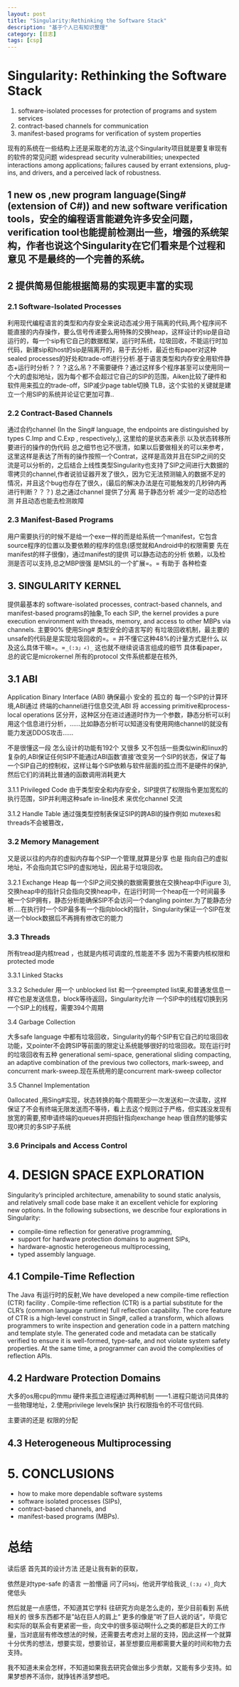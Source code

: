 ```yaml
---
layout: post
title: "Singularity:Rethinking the Software Stack"
description: "基于个人已有知识整理"
category: [日志]
tags: [csp]
---
```


# Singularity: Rethinking the Software Stack

1. software-isolated processes for protection of programs and system services
2. contract-based channels for communication
3. manifest-based programs for verification of system properties

现有的系统在一些结构上还是采取老的方法,这个Singularity项目就是要复审现有的软件的常见问题 widespread security vulnerabilities; unexpected interactions among applications; failures caused by errant extensions, plug-ins, and drivers, and a perceived lack of robustness.

## 1 new os ,new program language(Sing#(extension of C#)) and new software verification tools，安全的编程语言能避免许多安全问题，verification tool也能提前检测出一些，增强的系统架构，作者也说这个Singularity在它们看来是个过程和意见 不是最终的一个完善的系统。

## 2 提供简易但能根据简易的实现更丰富的实现

### 2.1 Software-Isolated Processes

利用现代编程语言的类型和内存安全来说动态减少用于隔离的代码,两个程序间不能直接的内存操作，要么信号传递要么用特殊的交换heap，这样设计的sip是自动运行的，每一个sip有它自己的数据框架，运行时系统，垃圾回收，不能运行时加代码，新建sip和host的sip是隔离开的，易于去分析，最近也有paper对这种sealed processes的好处和trade-off进行分析.基于语言类型和内存安全用软件静态+运行时分析？？？这么吊？不需要硬件？通过这样多个程序甚至可以使用同一个大的虚拟地址，因为每个都不会超过它自己的SIP的范围，Aiken比较了硬件和软件用来孤立的trade-off，SIP减少page table切换 TLB，这个实验的关键就是建立一个用SIP的系统并论证它更加可靠..

### 2.2 Contract-Based Channels

通过合约channel (In the Sing# language, the endpoints are distinguished by types C.Imp and C.Exp , respectively,), 这里给的是状态来表示 以及状态转移所要进行的操作的伪代码 总之细节也记不很清，如果以后要做相关的可以来参考，这里这样是表达了所有的操作按照一个Contrat，这样是高效并且在SIP之间的交流是可以分析的，之后结合上线性类型Singularity也支持了SIP之间进行大数据的零拷贝的channel,作者说验证器开发了很久，因为它无法预测输入的数据不足的情况，并且这个bug也存在了很久，(最后的解决办法是在可能触发的几秒钟内再进行判断？？？) 总之通过channel 提供了分离 易于静态分析 减少一定的动态检测  并且动态也能去检测故障

### 2.3 Manifest-Based Programs

用户需要执行的时候不是给一个exe一样的而是给系统一个manifest，它包含source程序的位置以及要依赖的程序的信息(感觉就和Android中的权限需要 先在manifest的样子很像)，通过manifest的提供 可以静态动态的分析 依赖，以及检测是否可以支持,总之MBP很强 是MSIL的一个扩展=。= 有助于 各种检查

## 3. SINGULARITY KERNEL

提供最基本的 software-isolated processes, contract-based channels, and manifest-based programs的抽象,To each SIP, the kernel provides a pure execution environment with threads, memory, and access to other MBPs via channels. 主要90% 使用Sing# 类型安全的语言写的 有垃圾回收机制，最主要的unsafe的代码是是实现垃圾回收的=。= 并不懂它这种48%的计量方式是什么 以及这么具体干嘛=。=`_(:з」∠)_` 这也就不继续说语言组成的细节 具体看paper，总的说它是microkernel 所有的protocol 文件系统都是在核外,

## 3.1 ABI

Application Binary Interface (ABI) 确保最小 安全的 孤立的 每一个SIP的计算环境,ABI通过 终端的channel进行信息交流,ABI 将 accessing primitive和process-local operations 区分开，这种区分在进过通道时作为一个参数，静态分析可以利用这个信息进行分析，......比如静态分析可以知道没有使用网络channel的就没有能力发送DDOS攻击......

不是很懂这一段 怎么设计的功能有192个 又很多 又不包括一些类似win和linux的复杂的,ABI保证任何SIP不能通过ABI函数‘直接’改变另一个SIP的状态，保证了每一个SIP自己的控制权，这样让每个SIP依赖与软件层面的孤立而不是硬件的保护,然后它们的消耗比普通的函数调用消耗更大

3.1.1 Privileged Code 由于类型安全和内存安全，SIP提供了权限指令更加宽松的 执行范围，SIP并利用这种safe in-line技术 来优化channel 交流

3.1.2 Handle Table 通过强类型控制表保证SIP的跨ABI的操作例如 mutexes和threads不会被篡改，

### 3.2 Memory Management

又是说以往的内存的虚拟内存每个SIP一个管理,就算是分享 也是 指向自己的虚拟地址，不会指向其它SIP的虚拟地址，因此易于垃圾回收。

3.2.1 Exchange Heap 每一个SIP之间交换的数据需要放在交换heap中(Figure 3),交换heap中的指针只会指向交换heap中，在运行时同一个heap在一个时间最多被一个SIP拥有，静态分析能确保SIP不会访问一个dangling pointer.为了能静态分析....在执行时一个SIP最多有一个指向block的指针，Singularity保证一个SIP在发送一个block数据后不再拥有修改它的能力

### 3.3 Threads

所有tread是内核tread ，也就是内核可调度的,性能差不多 因为不需要内核权限和protected mode

3.3.1 Linked Stacks

3.3.2 Scheduler 用一个 unblocked list 和一个preempted list来,和普通发信息一样它也是发送信息，block等待返回，Singularity允许 一个SIP中的线程切换到另一个SIP上的线程，需要394个周期

3.4 Garbage Collection

大多safe language 中都有垃圾回收，Singularity的每个SIP有它自己的垃圾回收功能，又pointer不会跨SIP等前面的限定让系统能够很好的垃圾回收。现在运行时的垃圾回收有五种 generational semi-space, generational sliding compacting, an adaptive combination of the previous two collectors, mark-sweep, and concurrent mark-sweep.现在系统用的是concurrent mark-sweep collector

3.5 Channel Implementation

0allocated ,用Sing#实现，状态转换的每个周期至少一次发送和一次读取，这样保证了不会有终端无限发送而不等待，看上去这个规则过于严格，但实践没发现有放宽的需要,预申请终端的queues并把指针指向exchange heap 很自然的能够实现0拷贝的多SIP子系统

### 3.6 Principals and Access Control

# 4. DESIGN SPACE EXPLORATION

 Singularity’s principled architecture, amenability to sound static analysis, and relatively small code base make it an excellent vehicle for exploring new options. In the following subsections, we describe four explorations in Singularity:

* compile-time reflection for generative programming, 
* support for hardware protection domains to augment SIPs, 
* hardware-agnostic heterogeneous multiprocessing, 
* typed assembly language.

## 4.1 Compile-Time Reflection

The Java 有运行时的反射,We have developed a new compile-time reflection (CTR) facility . Compile-time reflection (CTR) is a partial substitute for the CLR’s (common language runtime) full reflection capability. The core feature of CTR is a high-level construct in Sing#, called a transform, which allows programmers to write inspection and generation code in a pattern matching and template style. The generated code and metadata can be statically verified to ensure it is well-formed, type-safe, and not violate system safety properties. At the same time, a programmer can avoid the complexities of reflection APIs.

## 4.2 Hardware Protection Domains

大多的os用cpu的mmu 硬件来孤立进程通过两种机制 ——1.进程只能访问具体的一些物理地址，2.使用privilege levels保护 执行权限指令的不可信代码.

主要讲的还是 权限的分配


## 4.3 Heterogeneous Multiprocessing

# 5. CONCLUSIONS

* how to make more dependable software systems
* software isolated processes (SIPs), 
* contract-based channels, and 
* manifest-based programs (MBPs).

# 总结

读后感 首先其的设计方法 还是让我有新的获取，

依然是对type-safe 的语言 一脸懵逼 问了问ssj，他说开学给我说` _(:з」∠)_ `向大佬低头

然后就是一点感悟，不知道其它学科 往研究方向是怎么走的，至少目前看到 系统相关的 很多东西都不是”站在巨人的肩上“ 更多的像是”听了巨人说的话“，毕竟它和实际的联系会有更紧密一些，向文中的很多驱动啊什么之类的都是巨大的工作量，当对底层有修改想法的时候，还需要去考虑对上层的支持，因此这样一个就算十分优秀的想法，想要实现，想要验证，甚至想要应用都需要大量的时间和物力去支持。

我不知道未来会怎样，不知道如果我去研究会做出多少贡献，又能有多少支持。如果梦想养不活你，就挣钱养活梦想吧。

